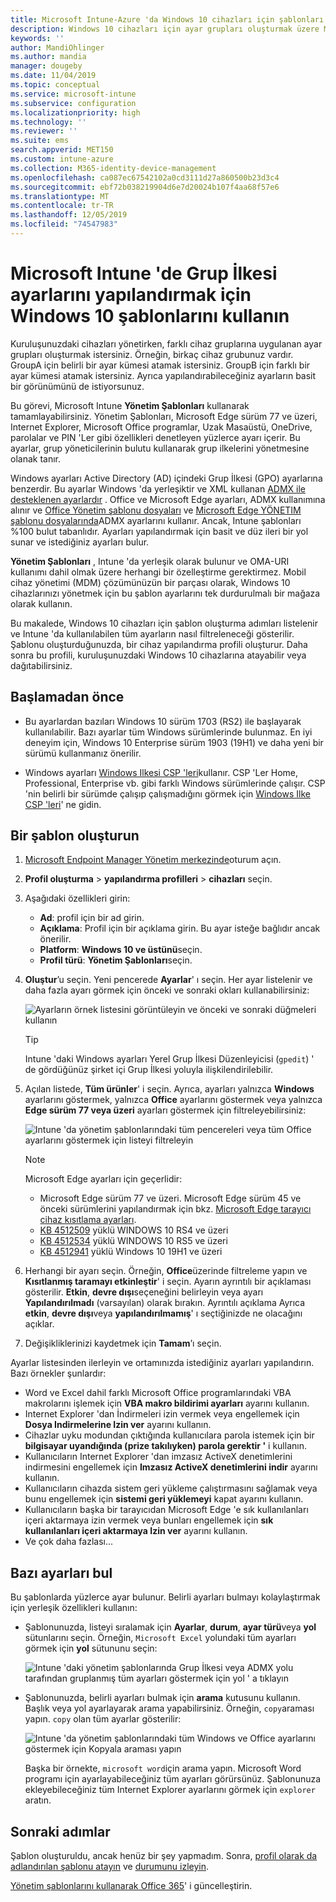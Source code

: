```yaml
---
title: Microsoft Intune-Azure 'da Windows 10 cihazları için şablonları kullanma | Microsoft Docs
description: Windows 10 cihazları için ayar grupları oluşturmak üzere Microsoft Intune içindeki Yönetim şablonlarını kullanın. Office programlarını, Microsoft Edge 'i, Internet Explorer 'daki güvenli özellikleri denetlemek, OneDrive 'a erişimi denetlemek, uzak masaüstü özelliklerini kullanmak, otomatik yürütmeye olanak tanımak, uzaktan yürütmeye izin vermek, güç yönetimi ayarlarını yapmak, HTTP yazdırmayı kullanmak için bir cihaz yapılandırma profilinde Bu ayarları kullanın. farklı Kullanıcı oturum açma seçenekleri kullanın ve olay günlüğü boyutunu denetleyin.
keywords: ''
author: MandiOhlinger
ms.author: mandia
manager: dougeby
ms.date: 11/04/2019
ms.topic: conceptual
ms.service: microsoft-intune
ms.subservice: configuration
ms.localizationpriority: high
ms.technology: ''
ms.reviewer: ''
ms.suite: ems
search.appverid: MET150
ms.custom: intune-azure
ms.collection: M365-identity-device-management
ms.openlocfilehash: ca087ec67542102a0cd3111d27a860500b23d3c4
ms.sourcegitcommit: ebf72b038219904d6e7d20024b107f4aa68f57e6
ms.translationtype: MT
ms.contentlocale: tr-TR
ms.lasthandoff: 12/05/2019
ms.locfileid: "74547983"
---
```

# <a name="use-windows-10-templates-to-configure-group-policy-settings-in-microsoft-intune"></a>Microsoft Intune 'de Grup İlkesi ayarlarını yapılandırmak için Windows 10 şablonlarını kullanın

Kuruluşunuzdaki cihazları yönetirken, farklı cihaz gruplarına uygulanan ayar grupları oluşturmak istersiniz. Örneğin, birkaç cihaz grubunuz vardır. GroupA için belirli bir ayar kümesi atamak istersiniz. GroupB için farklı bir ayar kümesi atamak istersiniz. Ayrıca yapılandırabileceğiniz ayarların basit bir görünümünü de istiyorsunuz.

Bu görevi, Microsoft Intune **Yönetim Şablonları** kullanarak tamamlayabilirsiniz. Yönetim Şablonları, Microsoft Edge sürüm 77 ve üzeri, Internet Explorer, Microsoft Office programlar, Uzak Masaüstü, OneDrive, parolalar ve PIN 'Ler gibi özellikleri denetleyen yüzlerce ayarı içerir. Bu ayarlar, grup yöneticilerinin bulutu kullanarak grup ilkelerini yönetmesine olanak tanır.

Windows ayarları Active Directory (AD) içindeki Grup İlkesi (GPO) ayarlarına benzerdir. Bu ayarlar Windows 'da yerleşiktir ve XML kullanan [ADMX ile desteklenen ayarlardır](https://docs.microsoft.com/windows/client-management/mdm/understanding-admx-backed-policies) . Office ve Microsoft Edge ayarları, ADMX kullanımına alınır ve [Office Yönetim şablonu dosyaları](https://www.microsoft.com/download/details.aspx?id=49030) ve [Microsoft Edge YÖNETIM şablonu dosyalarında](https://www.microsoftedgeinsider.com/enterprise)ADMX ayarlarını kullanır. Ancak, Intune şablonları %100 bulut tabanlıdır. Ayarları yapılandırmak için basit ve düz ileri bir yol sunar ve istediğiniz ayarları bulur.

**Yönetim Şablonları** , Intune 'da yerleşik olarak bulunur ve OMA-URI kullanımı dahil olmak üzere herhangi bir özelleştirme gerektirmez. Mobil cihaz yönetimi (MDM) çözümünüzün bir parçası olarak, Windows 10 cihazlarınızı yönetmek için bu şablon ayarlarını tek durdurulmalı bir mağaza olarak kullanın.

Bu makalede, Windows 10 cihazları için şablon oluşturma adımları listelenir ve Intune 'da kullanılabilen tüm ayarların nasıl filtreleneceği gösterilir. Şablonu oluşturduğunuzda, bir cihaz yapılandırma profili oluşturur. Daha sonra bu profili, kuruluşunuzdaki Windows 10 cihazlarına atayabilir veya dağıtabilirsiniz.

## <a name="before-you-begin"></a>Başlamadan önce

- Bu ayarlardan bazıları Windows 10 sürüm 1703 (RS2) ile başlayarak kullanılabilir. Bazı ayarlar tüm Windows sürümlerinde bulunmaz. En iyi deneyim için, Windows 10 Enterprise sürüm 1903 (19H1) ve daha yeni bir sürümü kullanmanız önerilir.

- Windows ayarları [Windows Ilkesi CSP 'leri](https://docs.microsoft.com/windows/client-management/mdm/policy-configuration-service-provider#policies-supported-by-group-policy-and-admx-backed-policies)kullanır. CSP 'Ler Home, Professional, Enterprise vb. gibi farklı Windows sürümlerinde çalışır. CSP 'nin belirli bir sürümde çalışıp çalışmadığını görmek için [Windows Ilke CSP 'leri](https://docs.microsoft.com/windows/client-management/mdm/policy-configuration-service-provider#policies-supported-by-group-policy-and-admx-backed-policies)' ne gidin.

## <a name="create-a-template"></a>Bir şablon oluşturun

1. [Microsoft Endpoint Manager Yönetim merkezinde](https://go.microsoft.com/fwlink/?linkid=2109431)oturum açın.
2. **Profil oluşturma** > **yapılandırma profilleri** > **cihazları** seçin.
3. Aşağıdaki özellikleri girin:

    - **Ad**: profil için bir ad girin.
    - **Açıklama**: Profil için bir açıklama girin. Bu ayar isteğe bağlıdır ancak önerilir.
    - **Platform**: **Windows 10 ve üstünü**seçin.
    - **Profil türü**: **Yönetim Şablonları**seçin.

4. **Oluştur**’u seçin. Yeni pencerede **Ayarlar**' ı seçin. Her ayar listelenir ve daha fazla ayarı görmek için önceki ve sonraki okları kullanabilirsiniz:

    ![Ayarların örnek listesini görüntüleyin ve önceki ve sonraki düğmeleri kullanın](./media/administrative-templates-windows/administrative-templates-sample-settings-list.png)

    > [!TIP]
    > Intune 'daki Windows ayarları Yerel Grup İlkesi Düzenleyicisi (`gpedit`) ' de gördüğünüz şirket içi Grup İlkesi yoluyla ilişkilendirilebilir.

5. Açılan listede, **Tüm ürünler**' i seçin. Ayrıca, ayarları yalnızca **Windows** ayarlarını göstermek, yalnızca **Office** ayarlarını göstermek veya yalnızca **Edge sürüm 77 veya üzeri** ayarları göstermek için filtreleyebilirsiniz:

    ![Intune 'da yönetim şablonlarındaki tüm pencereleri veya tüm Office ayarlarını göstermek için listeyi filtreleyin](./media/administrative-templates-windows/administrative-templates-choose-windows-office-all-products.png)

    > [!NOTE]
    > Microsoft Edge ayarları için geçerlidir:
    >
    > - Microsoft Edge sürüm 77 ve üzeri. Microsoft Edge sürüm 45 ve önceki sürümlerini yapılandırmak için bkz. [Microsoft Edge tarayıcı cihaz kısıtlama ayarları](device-restrictions-windows-10.md#microsoft-edge-browser).
    > - [KB 4512509](https://support.microsoft.com/kb/4512509) yüklü WINDOWS 10 RS4 ve üzeri
    > - [KB 4512534](https://support.microsoft.com/kb/4512534) yüklü WINDOWS 10 RS5 ve üzeri
    > - [KB 4512941](https://support.microsoft.com/kb/4512941) yüklü Windows 10 19H1 ve üzeri

6. Herhangi bir ayarı seçin. Örneğin, **Office**üzerinde filtreleme yapın ve **Kısıtlanmış taramayı etkinleştir**' i seçin. Ayarın ayrıntılı bir açıklaması gösterilir. **Etkin**, **devre dışı**seçeneğini belirleyin veya ayarı **Yapılandırılmadı** (varsayılan) olarak bırakın. Ayrıntılı açıklama Ayrıca **etkin**, **devre dışı**veya **yapılandırılmamış**' ı seçtiğinizde ne olacağını açıklar.
7. Değişikliklerinizi kaydetmek için **Tamam**’ı seçin.

Ayarlar listesinden ilerleyin ve ortamınızda istediğiniz ayarları yapılandırın. Bazı örnekler şunlardır:

- Word ve Excel dahil farklı Microsoft Office programlarındaki VBA makrolarını işlemek için **VBA makro bildirimi ayarları** ayarını kullanın.
- Internet Explorer 'dan İndirmeleri izin vermek veya engellemek için **Dosya Indirmelerine Izin ver** ayarını kullanın.
- Cihazlar uyku modundan çıktığında kullanıcılara parola istemek için bir **bilgisayar uyandığında (prize takılıyken) parola gerektir '** i kullanın.
- Kullanıcıların Internet Explorer 'dan imzasız ActiveX denetimlerini indirmesini engellemek için **Imzasız ActiveX denetimlerini indir** ayarını kullanın.
- Kullanıcıların cihazda sistem geri yükleme çalıştırmasını sağlamak veya bunu engellemek için **sistemi geri yüklemeyi** kapat ayarını kullanın.
- Kullanıcıların başka bir tarayıcıdan Microsoft Edge 'e sık kullanılanları içeri aktarmaya izin vermek veya bunları engellemek için **sık kullanılanları içeri aktarmaya Izin ver** ayarını kullanın.
- Ve çok daha fazlası...

## <a name="find-some-settings"></a>Bazı ayarları bul

Bu şablonlarda yüzlerce ayar bulunur. Belirli ayarları bulmayı kolaylaştırmak için yerleşik özellikleri kullanın:

- Şablonunuzda, listeyi sıralamak için **Ayarlar**, **durum**, **ayar türü**veya **yol** sütunlarını seçin. Örneğin, `Microsoft Excel` yolundaki tüm ayarları görmek için **yol** sütununu seçin:

  ![Intune 'daki yönetim şablonlarında Grup İlkesi veya ADMX yolu tarafından gruplanmış tüm ayarları göstermek için yol ' a tıklayın](./media/administrative-templates-windows/path-filter-shows-excel-options.png)

- Şablonunuzda, belirli ayarları bulmak için **arama** kutusunu kullanın. Başlık veya yol ayarlayarak arama yapabilirsiniz. Örneğin, `copy`araması yapın. `copy` olan tüm ayarlar gösterilir:

  ![Intune 'da yönetim şablonlarındaki tüm Windows ve Office ayarlarını göstermek için Kopyala araması yapın](./media/administrative-templates-windows/search-copy-settings.png) 

  Başka bir örnekte, `microsoft word`için arama yapın. Microsoft Word programı için ayarlayabileceğiniz tüm ayarları görürsünüz. Şablonunuza ekleyebileceğiniz tüm Internet Explorer ayarlarını görmek için `explorer` aratın.

## <a name="next-steps"></a>Sonraki adımlar

Şablon oluşturuldu, ancak henüz bir şey yapmadım. Sonra, [profil olarak da adlandırılan şablonu atayın](device-profile-assign.md) ve [durumunu izleyin](device-profile-monitor.md).

[Yönetim şablonlarını kullanarak Office 365](administrative-templates-update-office.md)' i güncelleştirin.
